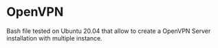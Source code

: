 # OpenVPN
Bash file tested on Ubuntu 20.04 that allow to create a OpenVPN Server installation with multiple instance.
